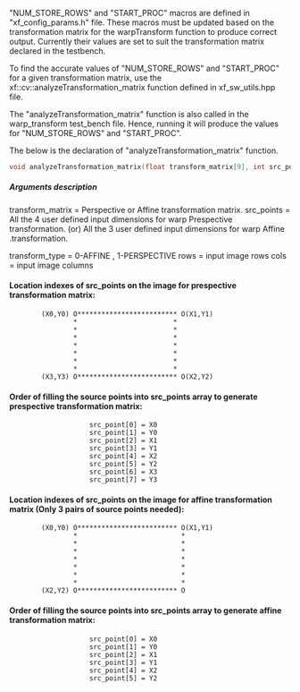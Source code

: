 "NUM_STORE_ROWS" and "START_PROC" macros are defined in "xf_config_params.h" file. These macros must be updated based on the transformation matrix for the warpTransform function to produce correct output. Currently their values are set to suit the transformation matrix declared in the testbench. 

To find the accurate values of "NUM_STORE_ROWS" and "START_PROC" for a given transformation matrix, use the xf::cv::analyzeTransformation_matrix function defined in xf_sw_utils.hpp file.

The "analyzeTransformation_matrix" function is also called in the warp_transform test_bench file. Hence, running it will produce the values for "NUM_STORE_ROWS" and "START_PROC".

The below is the declaration of "analyzeTransformation_matrix" function.
```c++
void analyzeTransformation_matrix(float transform_matrix[9], int src_points[8], int transform_type, int rows, int cols) {}
```

 ##### Arguments description


transform_matrix    =   Perspective or Affine transformation matrix.
src_points          =   All the 4 user defined input dimensions for warp Prespective transformation.
                                            (or)
                        All the 3 user defined input dimensions for warp Affine .transformation.

transform_type      =   0-AFFINE , 1-PERSPECTIVE
rows                =   input image rows
cols                =   input image columns                        


#### Location indexes of src_points on the image for prespective transformation matrix:

            (X0,Y0) O************************* O(X1,Y1)
                    *                        *
                    *                        *                           
                    *                        *         
                    *                        *
                    *                        *
                    *                        *
                    *                        *
            (X3,Y3) O************************* O(X2,Y2)

#### Order of filling the source points into src_points array to generate prespective transformation matrix:

                        src_point[0] = X0
                        src_point[1] = Y0
                        src_point[2] = X1
                        src_point[3] = Y1
                        src_point[4] = X2
                        src_point[5] = Y2
                        src_point[6] = X3
                        src_point[7] = Y3

#### Location indexes of src_points on the image for affine transformation matrix (Only 3 pairs of source points needed):

            (X0,Y0) O************************* O(X1,Y1)
                    *                          *
                    *                          *                           
                    *                          *         
                    *                          *
                    *                          *
                    *                          *
                    *                          *
            (X2,Y2) O************************* O

#### Order of filling the source points into src_points array to generate affine transformation matrix:

                        src_point[0] = X0
                        src_point[1] = Y0
                        src_point[2] = X1
                        src_point[3] = Y1
                        src_point[4] = X2
                        src_point[5] = Y2

                    
